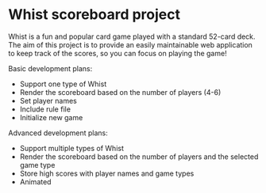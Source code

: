 # Whist scoreboard project

Whist is a fun and popular card game played with a standard 52-card deck. The aim of this project is to provide an easily maintainable web application to keep track of the scores, so you can focus on playing the game!

Basic development plans:
* Support one type of Whist
* Render the scoreboard based on the number of players (4-6)
* Set player names
* Include rule file
* Initialize new game

Advanced development plans:
* Support multiple types of Whist
* Render the scoreboard based on the number of players and the selected game type
* Store high scores with player names and game types
* Animated
